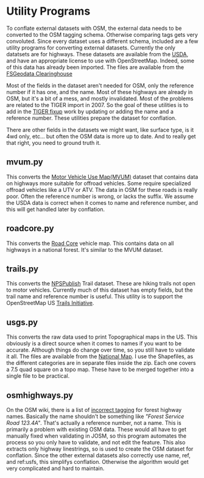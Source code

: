 # Utility Programs

To conflate external datasets with OSM, the external data needs to be
converted to the OSM tagging schema. Otherwise comparing tags gets
very convoluted. Since every dataset uses a different schema, included
are a few utility programs for converting external datasets. Currently
the only datatsets are for highways. These datasets are available from
the [USDA](https://www.usda.gov/), and have an appropriate license to
use with OpenStreetMap. Indeed, some of this data has already been
imported. The files are available from the 
[FSGeodata Clearinghouse](https://data.fs.usda.gov/geodata/edw/datasets.php?dsetCategory=transportation)

Most of the fields in the dataset aren't needed for OSM, only the
reference number if it has one, and the name. Most of these highways
are already in OSM, but it's a bit of a mess, and mostly
invalidated. Most of the problems are related to the TIGER import
in 2007. So the goal of these utilities is to add in the [TIGER
fixup](https://wiki.openstreetmap.org/wiki/TIGER_fixup) work by
updating or adding the name and a reference number. These utilities
prepare the dataset for conflation.

There are other fields in the datasets we might want, like surface
type, is it 4wd only, etc... but often the OSM data is more up to
date. And to really get that right, you need to ground truth it.

## mvum.py

This converts the [Motor Vehicle Use Map(MVUM)](https://data.fs.usda.gov/geodata/edw/edw_resources/shp/S_USA.Road_MVUM.zip) dataset that contains
data on highways more suitable for offroad vehicles. Some require
specialized offroad vehicles like a UTV or ATV. The data in OSM for
these roads is really poor. Often the reference number is wrong, or
lacks the suffix. We assume the USDA data is correct when it comes to
name and reference number, and this will get handled later by
conflation.

## roadcore.py

This converts the [Road Core](https://data.fs.usda.gov/geodata/edw/edw_resources/shp/S_USA.RoadCore_FS.zip) vehicle map. This contains data on all
highways in a national forest. It's similar to the MVUM dataset.

## trails.py

This converts the [NPSPublish](https://data.fs.usda.gov/geodata/edw/edw_resources/shp/S_USA.TrailNFS_Publish.zip) Trail dataset. These are hiking trails
not open to motor vehicles. Currently much of this dataset has empty
fields, but the trail name and reference number is useful. This
utility is to support the OpenStreetMap US [Trails Initiative](https://openstreetmap.us/our-work/trails/).

## usgs.py

This converts the raw data used to print Topographical maps in the
US. This obviously is a direct source when it comes to names if you
want to be accurate. Although things do change over time, so you still
have to validate it all. The files are available from the
[National
Map](https://prd-tnm.s3.amazonaws.com/index.html?prefix=StagedProducts/TopoMapVector/). I
use the Shapefiles, as the different categories are in separate files
inside the zip. Each one covers a 7.5 quad square on a topo map. These
have to be merged together into a single file to be practical.

## osmhighways.py

On the OSM wiki, there is a list of [incorrect
tagging](https://wiki.openstreetmap.org/wiki/United_States_roads_tagging#National_Forest_Road_System)
for forest highway names. Basically the name shouldn't be something
like *"Forest Service Road 123.4A"*. That's actually a reference
number, not a name. This is primarily a problem with existing OSM
data. These would all have to get manually fixed when validating in
JOSM, so this program automates the process so you only have to
validate, and not edit the feature. This also extracts only highway
linestrings, so is used to create the OSM dataset for
conflation. Since the other external datasets also correctly use
name, ref, and ref:usfs, this simplifys conflation. Otherwise the
algorithm would get very complicated and hard to maintain.

